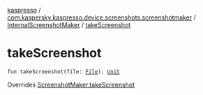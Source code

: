 [kaspresso](../../index.md) / [com.kaspersky.kaspresso.device.screenshots.screenshotmaker](../index.md) / [InternalScreenshotMaker](index.md) / [takeScreenshot](./take-screenshot.md)

# takeScreenshot

`fun takeScreenshot(file: `[`File`](https://developer.android.com/reference/java/io/File.html)`): `[`Unit`](https://kotlinlang.org/api/latest/jvm/stdlib/kotlin/-unit/index.html)

Overrides [ScreenshotMaker.takeScreenshot](../-screenshot-maker/take-screenshot.md)

